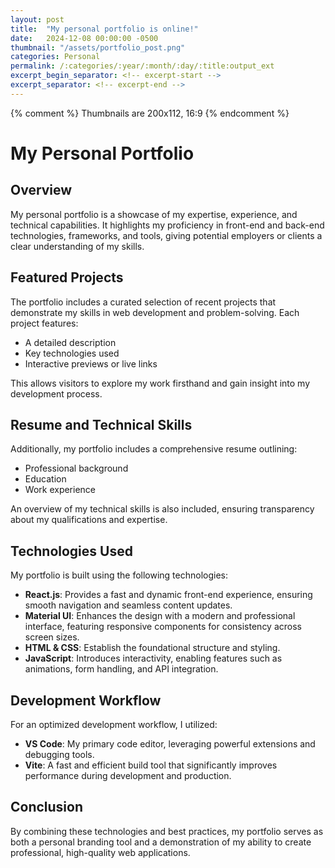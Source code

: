 ```yaml
---
layout: post
title:  "My personal portfolio is online!"
date:   2024-12-08 00:00:00 -0500
thumbnail: "/assets/portfolio_post.png"
categories: Personal
permalink: /:categories/:year/:month/:day/:title:output_ext
excerpt_begin_separator: <!-- excerpt-start -->
excerpt_separator: <!-- excerpt-end -->
---
```

{% comment %} 
    Thumbnails are 200x112, 16:9
{% endcomment %}



# My Personal Portfolio

## Overview
<!-- excerpt-start -->My personal portfolio is a showcase of my expertise, experience, and technical capabilities. It highlights my proficiency in front-end and back-end technologies, frameworks, and tools, giving potential employers or clients a clear understanding of my skills.<!-- excerpt-end -->

## Featured Projects
The portfolio includes a curated selection of recent projects that demonstrate my skills in web development and problem-solving. Each project features:
- A detailed description
- Key technologies used
- Interactive previews or live links

This allows visitors to explore my work firsthand and gain insight into my development process.

## Resume and Technical Skills
Additionally, my portfolio includes a comprehensive resume outlining:
- Professional background
- Education
- Work experience

An overview of my technical skills is also included, ensuring transparency about my qualifications and expertise.

## Technologies Used
My portfolio is built using the following technologies:

- **React.js**: Provides a fast and dynamic front-end experience, ensuring smooth navigation and seamless content updates.
- **Material UI**: Enhances the design with a modern and professional interface, featuring responsive components for consistency across screen sizes.
- **HTML & CSS**: Establish the foundational structure and styling.
- **JavaScript**: Introduces interactivity, enabling features such as animations, form handling, and API integration.

## Development Workflow
For an optimized development workflow, I utilized:
- **VS Code**: My primary code editor, leveraging powerful extensions and debugging tools.
- **Vite**: A fast and efficient build tool that significantly improves performance during development and production.

## Conclusion
By combining these technologies and best practices, my portfolio serves as both a personal branding tool and a demonstration of my ability to create professional, high-quality web applications.

